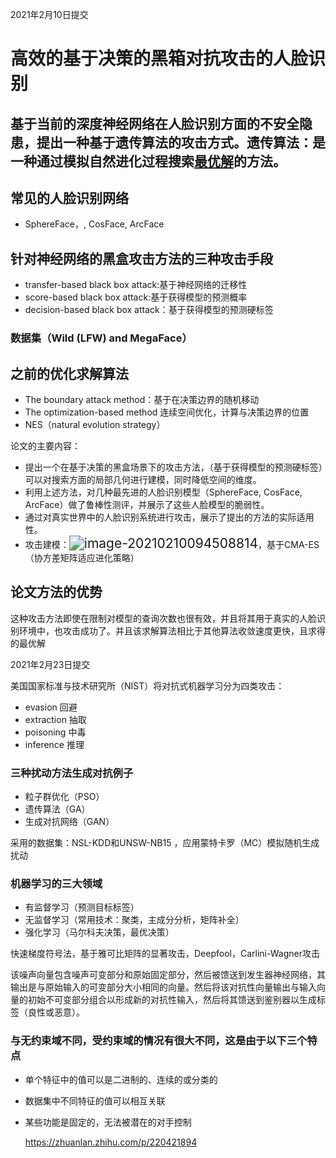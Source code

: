 2021年2月10日提交

# 高效的基于决策的黑箱对抗攻击的人脸识别

## 基于当前的深度神经网络在人脸识别方面的不安全隐患，提出一种基于遗传算法的攻击方式。遗传算法：是一种通过模拟自然进化过程搜索[最优解](https://baike.baidu.com/item/最优解/5208902)的方法。

## 常见的人脸识别网络

* SphereFace，, CosFace, ArcFace

## 针对神经网络的黑盒攻击方法的三种攻击手段

* transfer-based black box attack:基于神经网络的迁移性
* score-based black box attack:基于获得模型的预测概率
* decision-based black box attack：基于获得模型的预测硬标签

### 数据集（Wild (LFW) and MegaFace）

## 之前的优化求解算法

* The boundary attack method：基于在决策边界的随机移动
* The optimization-based method 连续空间优化，计算与决策边界的位置
* NES（natural evolution strategy）

论文的主要内容：

* 提出一个在基于决策的黑盒场景下的攻击方法，（基于获得模型的预测硬标签）可以对搜索方面的局部几何进行建模，同时降低空间的维度。
* 利用上述方法，对几种最先进的人脸识别模型（SphereFace, CosFace, ArcFace）做了鲁棒性测评，并展示了这些人脸模型的脆弱性。
* 通过对真实世界中的人脸识别系统进行攻击，展示了提出的方法的实际适用性。
* 攻击建模：<img src="C:\Users\luosupeng\AppData\Roaming\Typora\typora-user-images\image-20210210094508814.png" alt="image-20210210094508814" style="zoom:150%;" />，基于CMA-ES（协方差矩阵适应进化策略）

## 论文方法的优势

这种攻击方法即使在限制对模型的查询次数也很有效，并且将其用于真实的人脸识别环境中，也攻击成功了。并且该求解算法相比于其他算法收敛速度更快，且求得的最优解

2021年2月23日提交

美国国家标准与技术研究所（NIST）将对抗式机器学习分为四类攻击：

* evasion 回避
* extraction 抽取
* poisoning 中毒
* inference 推理

### 三种扰动方法生成对抗例子

* 粒子群优化（PSO）
* 遗传算法（GA）
* 生成对抗网络（GAN）

采用的数据集：NSL-KDD和UNSW-NB15 ，应用蒙特卡罗（MC）模拟随机生成扰动

### 机器学习的三大领域

* 有监督学习（预测目标标签）
* 无监督学习（常用技术：聚类，主成分分析，矩阵补全）
* 强化学习（马尔科夫决策，最优决策）

快速梯度符号法，基于雅可比矩阵的显著攻击，Deepfool，Carlini-Wagner攻击

该噪声向量包含噪声可变部分和原始固定部分，然后被馈送到发生器神经网络，其输出是与原始输入的可变部分大小相同的向量。然后将该对抗性向量输出与输入向量的初始不可变部分组合以形成新的对抗性输入，然后将其馈送到鉴别器以生成标签（良性或恶意）。

### 与无约束域不同，受约束域的情况有很大不同，这是由于以下三个特点

* 单个特征中的值可以是二进制的、连续的或分类的

* 数据集中不同特征的值可以相互关联

* 某些功能是固定的，无法被潜在的对手控制

  https://zhuanlan.zhihu.com/p/220421894

  